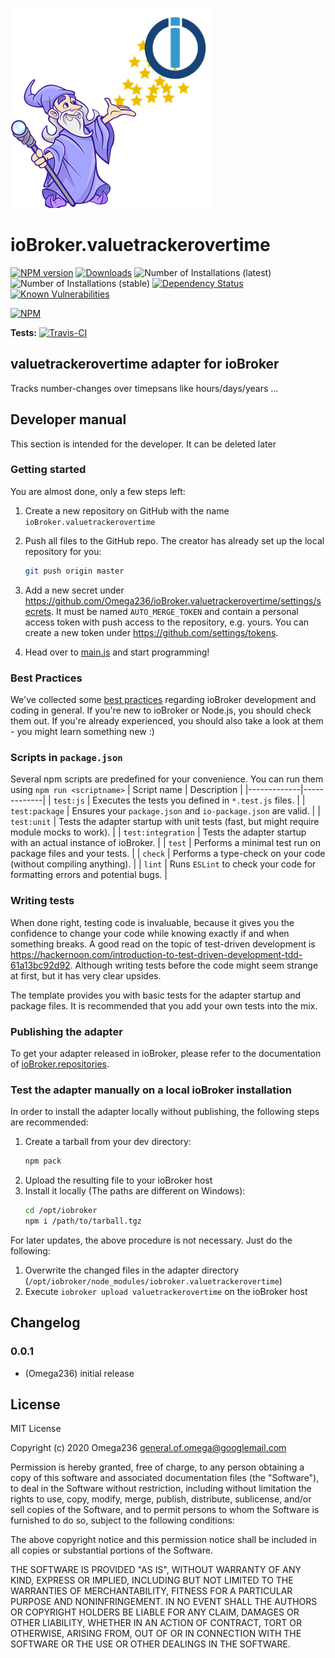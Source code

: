 ![Logo](admin/valuetrackerovertime.png)
# ioBroker.valuetrackerovertime

[![NPM version](http://img.shields.io/npm/v/iobroker.valuetrackerovertime.svg)](https://www.npmjs.com/package/iobroker.valuetrackerovertime)
[![Downloads](https://img.shields.io/npm/dm/iobroker.valuetrackerovertime.svg)](https://www.npmjs.com/package/iobroker.valuetrackerovertime)
![Number of Installations (latest)](http://iobroker.live/badges/valuetrackerovertime-installed.svg)
![Number of Installations (stable)](http://iobroker.live/badges/valuetrackerovertime-stable.svg)
[![Dependency Status](https://img.shields.io/david/Omega236/iobroker.valuetrackerovertime.svg)](https://david-dm.org/Omega236/iobroker.valuetrackerovertime)
[![Known Vulnerabilities](https://snyk.io/test/github/Omega236/ioBroker.valuetrackerovertime/badge.svg)](https://snyk.io/test/github/Omega236/ioBroker.valuetrackerovertime)

[![NPM](https://nodei.co/npm/iobroker.valuetrackerovertime.png?downloads=true)](https://nodei.co/npm/iobroker.valuetrackerovertime/)

**Tests:** [![Travis-CI](http://img.shields.io/travis/Omega236/ioBroker.valuetrackerovertime/master.svg)](https://travis-ci.org/Omega236/ioBroker.valuetrackerovertime)

## valuetrackerovertime adapter for ioBroker

Tracks number-changes over timepsans like hours/days/years ...

## Developer manual
This section is intended for the developer. It can be deleted later

### Getting started

You are almost done, only a few steps left:
1. Create a new repository on GitHub with the name `ioBroker.valuetrackerovertime`

1. Push all files to the GitHub repo. The creator has already set up the local repository for you:  
    ```bash
    git push origin master
    ```
1. Add a new secret under https://github.com/Omega236/ioBroker.valuetrackerovertime/settings/secrets. It must be named `AUTO_MERGE_TOKEN` and contain a personal access token with push access to the repository, e.g. yours. You can create a new token under https://github.com/settings/tokens.

1. Head over to [main.js](main.js) and start programming!

### Best Practices
We've collected some [best practices](https://github.com/ioBroker/ioBroker.repositories#development-and-coding-best-practices) regarding ioBroker development and coding in general. If you're new to ioBroker or Node.js, you should
check them out. If you're already experienced, you should also take a look at them - you might learn something new :)

### Scripts in `package.json`
Several npm scripts are predefined for your convenience. You can run them using `npm run <scriptname>`
| Script name | Description |
|-------------|-------------|
| `test:js` | Executes the tests you defined in `*.test.js` files. |
| `test:package` | Ensures your `package.json` and `io-package.json` are valid. |
| `test:unit` | Tests the adapter startup with unit tests (fast, but might require module mocks to work). |
| `test:integration` | Tests the adapter startup with an actual instance of ioBroker. |
| `test` | Performs a minimal test run on package files and your tests. |
| `check` | Performs a type-check on your code (without compiling anything). |
| `lint` | Runs `ESLint` to check your code for formatting errors and potential bugs. |

### Writing tests
When done right, testing code is invaluable, because it gives you the 
confidence to change your code while knowing exactly if and when 
something breaks. A good read on the topic of test-driven development 
is https://hackernoon.com/introduction-to-test-driven-development-tdd-61a13bc92d92. 
Although writing tests before the code might seem strange at first, but it has very 
clear upsides.

The template provides you with basic tests for the adapter startup and package files.
It is recommended that you add your own tests into the mix.

### Publishing the adapter
To get your adapter released in ioBroker, please refer to the documentation 
of [ioBroker.repositories](https://github.com/ioBroker/ioBroker.repositories#requirements-for-adapter-to-get-added-to-the-latest-repository).

### Test the adapter manually on a local ioBroker installation
In order to install the adapter locally without publishing, the following steps are recommended:
1. Create a tarball from your dev directory:  
    ```bash
    npm pack
    ```
1. Upload the resulting file to your ioBroker host
1. Install it locally (The paths are different on Windows):
    ```bash
    cd /opt/iobroker
    npm i /path/to/tarball.tgz
    ```

For later updates, the above procedure is not necessary. Just do the following:
1. Overwrite the changed files in the adapter directory (`/opt/iobroker/node_modules/iobroker.valuetrackerovertime`)
1. Execute `iobroker upload valuetrackerovertime` on the ioBroker host

## Changelog

### 0.0.1
* (Omega236) initial release

## License
MIT License

Copyright (c) 2020 Omega236 <general.of.omega@googlemail.com>

Permission is hereby granted, free of charge, to any person obtaining a copy
of this software and associated documentation files (the "Software"), to deal
in the Software without restriction, including without limitation the rights
to use, copy, modify, merge, publish, distribute, sublicense, and/or sell
copies of the Software, and to permit persons to whom the Software is
furnished to do so, subject to the following conditions:

The above copyright notice and this permission notice shall be included in all
copies or substantial portions of the Software.

THE SOFTWARE IS PROVIDED "AS IS", WITHOUT WARRANTY OF ANY KIND, EXPRESS OR
IMPLIED, INCLUDING BUT NOT LIMITED TO THE WARRANTIES OF MERCHANTABILITY,
FITNESS FOR A PARTICULAR PURPOSE AND NONINFRINGEMENT. IN NO EVENT SHALL THE
AUTHORS OR COPYRIGHT HOLDERS BE LIABLE FOR ANY CLAIM, DAMAGES OR OTHER
LIABILITY, WHETHER IN AN ACTION OF CONTRACT, TORT OR OTHERWISE, ARISING FROM,
OUT OF OR IN CONNECTION WITH THE SOFTWARE OR THE USE OR OTHER DEALINGS IN THE
SOFTWARE.